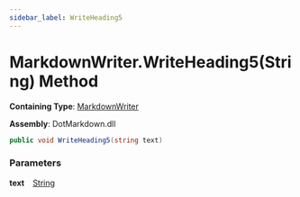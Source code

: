 ```yaml
---
sidebar_label: WriteHeading5
---
```


# MarkdownWriter\.WriteHeading5\(String\) Method

**Containing Type**: [MarkdownWriter](../index.md)

**Assembly**: DotMarkdown\.dll

```csharp
public void WriteHeading5(string text)
```

### Parameters

**text** &ensp; [String](https://docs.microsoft.com/en-us/dotnet/api/system.string)
